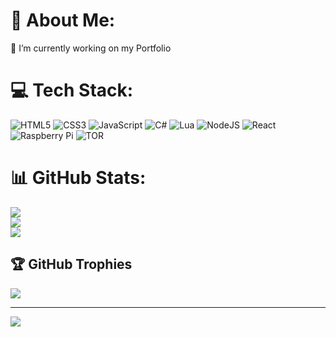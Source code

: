 # 💫 About Me:
🔭 I’m currently working on my Portfolio


# 💻 Tech Stack:
![HTML5](https://img.shields.io/badge/html5-%23E34F26.svg?style=for-the-badge&logo=html5&logoColor=white) ![CSS3](https://img.shields.io/badge/css3-%231572B6.svg?style=for-the-badge&logo=css3&logoColor=white) ![JavaScript](https://img.shields.io/badge/javascript-%23323330.svg?style=for-the-badge&logo=javascript&logoColor=%23F7DF1E) ![C#](https://img.shields.io/badge/c%23-%23239120.svg?style=for-the-badge&logo=csharp&logoColor=white) ![Lua](https://img.shields.io/badge/lua-%232C2D72.svg?style=for-the-badge&logo=lua&logoColor=white) ![NodeJS](https://img.shields.io/badge/node.js-6DA55F?style=for-the-badge&logo=node.js&logoColor=white) ![React](https://img.shields.io/badge/react-%2320232a.svg?style=for-the-badge&logo=react&logoColor=%2361DAFB) ![Raspberry Pi](https://img.shields.io/badge/-RaspberryPi-C51A4A?style=for-the-badge&logo=Raspberry-Pi) ![TOR](https://img.shields.io/badge/tor-%237E4798.svg?style=for-the-badge&logo=tor-project&logoColor=white)
# 📊 GitHub Stats:
![](https://github-readme-stats.vercel.app/api?username=heckerboii&theme=dark&hide_border=true&include_all_commits=false&count_private=false)<br/>
![](https://github-readme-streak-stats.herokuapp.com/?user=heckerboii&theme=dark&hide_border=true)<br/>
![](https://github-readme-stats.vercel.app/api/top-langs/?username=heckerboii&theme=dark&hide_border=true&include_all_commits=false&count_private=false&layout=compact)

## 🏆 GitHub Trophies
![](https://github-profile-trophy.vercel.app/?username=heckerboii&theme=darkhub&no-frame=false&no-bg=true&margin-w=4)

---
[![](https://visitcount.itsvg.in/api?id=heckerboii&icon=0&color=12)](https://visitcount.itsvg.in)

<!-- Proudly created with GPRM ( https://gprm.itsvg.in ) -->
